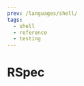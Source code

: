 ```yaml
---
prev: /languages/shell/
tags:
  - shell
  - reference
  - testing
---
```


# RSpec

<!--
TODO: Finish this reference
TODO: Add tutorial and link to it
TODO: Add any recipes and link to them
-->
